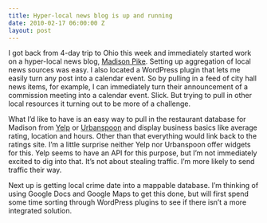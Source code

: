 ```yaml
---
title: Hyper-local news blog is up and running
date: 2010-02-17 06:00:00 Z
layout: post
---
```


I got back from 4-day trip to Ohio this week and immediately started work on a hyper-local news blog, [Madison Pike](http://www.madisonpike.com/). Setting up aggregation of local news sources was easy. I also located a WordPress plugin that lets me easily turn any post into a calendar event. So by pulling in a feed of city hall news items, for example, I can immediately turn their announcement of a commission meeting into a calendar event. Slick. But trying to pull in other local resources it turning out to be more of a challenge.

What I’d like to have is an easy way to pull in the restaurant database for Madison from [Yelp](http://www.yelp.com/) or [Urbanspoon](http://www.urbanspoon.com/) and display business basics like average rating, location and hours. Other than that everything would link back to the ratings site. I’m a little surprise neither Yelp nor Urbanspoon offer widgets for this. Yelp seems to have an API for this purpose, but I’m not immediately excited to dig into that. It’s not about stealing traffic. I’m more likely to send traffic their way.

Next up is getting local crime date into a mappable database. I’m thinking of using Google Docs and Google Maps to get this done, but will first spend some time sorting through WordPress plugins to see if there isn’t a more integrated solution.
